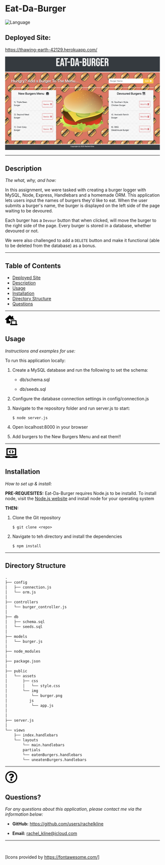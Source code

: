 # Eat-Da-Burger
![Language](https://img.shields.io/static/v1?label=JavaScript&message=language&color=brightgreen)

## Deployed Site:
https://thawing-earth-42129.herokuapp.com/

![IMAGE](public/assets/imgs/burgImg.png)

---

## Description

  *The what, why, and how:*

In this assignment, we were tasked with creating a burger logger with MySQL, Node, Express, Handlebars and a homemade ORM. This application lets users input the names of burgers they'd like to eat. When the user submits a burger's name, the burger is displayed on the left side of the page waiting to be devoured.

Each burger has a `Devour` button that when clicked, will move the burger to the right side of the page. Every burger is stored in a database, whether devoured or not.

We were also challenged to add a `DELETE` button and make it functional (able to be deleted from the database) as a bonus.



  ---


## Table of Contents

  - [Deployed Site](#deployed-site)
  - [Description](#description)
  - [Usage](#usage)
  - [Installation](#installation)
  - [Directory Structure](#directory-structure)
  - [Questions](#questions)
 
 ---

<img src = "public/assets/imgs/laptop-house-solid.svg" width="40">


## Usage
  *Instructions and examples for use:*

To run this application locally:
1. Create a MySQL database and run the following to set the schema:
    
    * db/schema.sql
   
    * db/seeds.sql
2. Configure the database connection settings in config/connection.js
3. Navigate to the repository folder and run server.js to start:
   ```
   $ node server.js
   ```
4. Open localhost:8000 in your browser
5. Add burgers to the New Burgers Menu and eat them!!
---

<img src = "public/assets/imgs/laptop-code-solid.svg" width="40">

## Installation
*How to set up & install:*

**PRE-REQUESITES:**
Eat-Da-Burger requires Node.js to be installd. To install node, visit the [Node.js website](https://nodejs.org/en/ "Node.js") and install node for your operating system

**THEN:**

1. Clone the Git repository

   ```
   $ git clone <repo>
   ```
2. Navigate to teh directory and install the dependencies
   ```
   $ npm install
   ```
---

## Directory Structure
```
.
├── config
│   ├── connection.js
│   └── orm.js
│ 
├── controllers
│   └── burger_controller.js
│
├── db
│   ├── schema.sql
│   └── seeds.sql
│
├── models
│   └── burger.js
│ 
├── node_modules
│ 
├── package.json
│
├── public
│   └── assets
│       ├── css
│       │   └── style.css
│       └── img
│           └── burger.png
│          js
│           └── app.js
│   
│
├── server.js
│
└── views
    ├── index.handlebars
    └── layouts
        └── main.handlebars
        partials
        └── eatenBurgers.handlebars
        └── uneatenBurgers.handlebars
```

---

<img src = "public/assets/imgs/question-circle-regular.svg" width="40">

## Questions?

  *For any questions about this application, please contact me via the information below:*

  * **GitHub:** https://github.com/users/rachelkline
  
  * **Email:** rachel_kline@icloud.com

---
  <br>

  [Icons provided by https://fontawesome.com/]